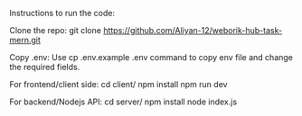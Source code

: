 Instructions to run the code:

Clone the repo:
    git clone https://github.com/Aliyan-12/weborik-hub-task-mern.git

Copy .env:
    Use cp .env.example .env command to copy env file and change the required fields.

For frontend/client side:
    cd client/
    npm install
    npm run dev

For backend/Nodejs API:
    cd server/
    npm install
    node index.js


